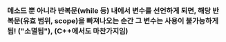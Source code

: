 ### 메소드 뿐 아니라 반복문(while 등) 내에서 변수를 선언하게 되면, 해당 반복문(유효 범위, scope)을 빠져나오는 순간 그 변수는 사용이 불가능하게 됨! ("소멸됨"), (C++에서도 마찬가지임)
